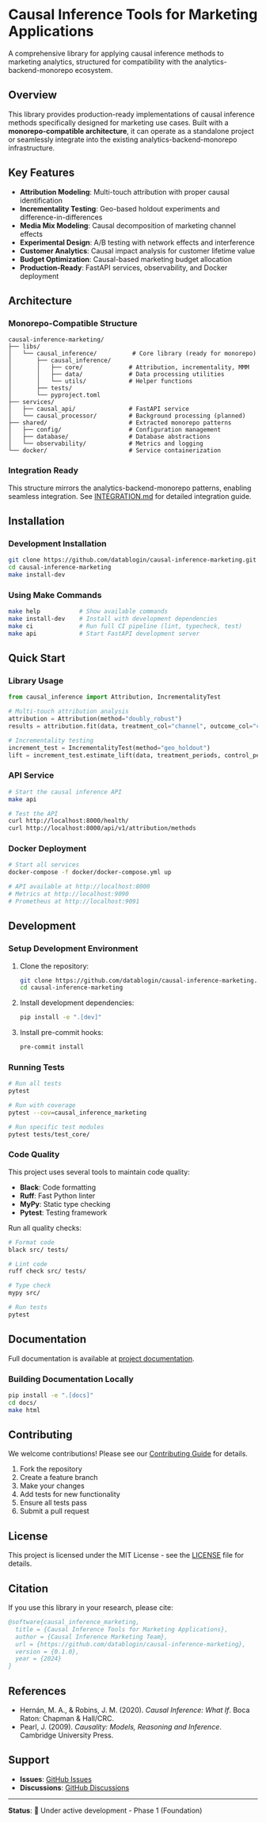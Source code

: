# Causal Inference Tools for Marketing Applications

A comprehensive library for applying causal inference methods to marketing analytics, structured for compatibility with the analytics-backend-monorepo ecosystem.

## Overview

This library provides production-ready implementations of causal inference methods specifically designed for marketing use cases. Built with a **monorepo-compatible architecture**, it can operate as a standalone project or seamlessly integrate into the existing analytics-backend-monorepo infrastructure.

## Key Features

- **Attribution Modeling**: Multi-touch attribution with proper causal identification
- **Incrementality Testing**: Geo-based holdout experiments and difference-in-differences  
- **Media Mix Modeling**: Causal decomposition of marketing channel effects
- **Experimental Design**: A/B testing with network effects and interference
- **Customer Analytics**: Causal impact analysis for customer lifetime value
- **Budget Optimization**: Causal-based marketing budget allocation
- **Production-Ready**: FastAPI services, observability, and Docker deployment

## Architecture

### Monorepo-Compatible Structure
```
causal-inference-marketing/
├── libs/
│   └── causal_inference/          # Core library (ready for monorepo)
│       ├── causal_inference/
│       │   ├── core/             # Attribution, incrementality, MMM
│       │   ├── data/             # Data processing utilities  
│       │   └── utils/            # Helper functions
│       ├── tests/
│       └── pyproject.toml
├── services/
│   ├── causal_api/               # FastAPI service
│   └── causal_processor/         # Background processing (planned)
├── shared/                       # Extracted monorepo patterns
│   ├── config/                   # Configuration management
│   ├── database/                 # Database abstractions
│   └── observability/            # Metrics and logging
└── docker/                       # Service containerization
```

### Integration Ready
This structure mirrors the analytics-backend-monorepo patterns, enabling seamless integration. See [INTEGRATION.md](INTEGRATION.md) for detailed integration guide.

## Installation

### Development Installation

```bash
git clone https://github.com/datablogin/causal-inference-marketing.git
cd causal-inference-marketing
make install-dev
```

### Using Make Commands
```bash
make help           # Show available commands
make install-dev    # Install with development dependencies
make ci             # Run full CI pipeline (lint, typecheck, test)
make api            # Start FastAPI development server
```

## Quick Start

### Library Usage
```python
from causal_inference import Attribution, IncrementalityTest

# Multi-touch attribution analysis  
attribution = Attribution(method="doubly_robust")
results = attribution.fit(data, treatment_col="channel", outcome_col="conversion")

# Incrementality testing
increment_test = IncrementalityTest(method="geo_holdout") 
lift = increment_test.estimate_lift(data, treatment_periods, control_periods)
```

### API Service
```bash
# Start the causal inference API
make api

# Test the API
curl http://localhost:8000/health/
curl http://localhost:8000/api/v1/attribution/methods
```

### Docker Deployment
```bash
# Start all services
docker-compose -f docker/docker-compose.yml up

# API available at http://localhost:8000
# Metrics at http://localhost:9090
# Prometheus at http://localhost:9091
```

## Development

### Setup Development Environment

1. Clone the repository:
   ```bash
   git clone https://github.com/datablogin/causal-inference-marketing.git
   cd causal-inference-marketing
   ```

2. Install development dependencies:
   ```bash
   pip install -e ".[dev]"
   ```

3. Install pre-commit hooks:
   ```bash
   pre-commit install
   ```

### Running Tests

```bash
# Run all tests
pytest

# Run with coverage
pytest --cov=causal_inference_marketing

# Run specific test modules
pytest tests/test_core/
```

### Code Quality

This project uses several tools to maintain code quality:

- **Black**: Code formatting
- **Ruff**: Fast Python linter
- **MyPy**: Static type checking
- **Pytest**: Testing framework

Run all quality checks:
```bash
# Format code
black src/ tests/

# Lint code
ruff check src/ tests/

# Type check
mypy src/

# Run tests
pytest
```

## Documentation

Full documentation is available at [project documentation](https://github.com/datablogin/causal-inference-marketing#readme).

### Building Documentation Locally

```bash
pip install -e ".[docs]"
cd docs/
make html
```

## Contributing

We welcome contributions! Please see our [Contributing Guide](CONTRIBUTING.md) for details.

1. Fork the repository
2. Create a feature branch
3. Make your changes
4. Add tests for new functionality
5. Ensure all tests pass
6. Submit a pull request

## License

This project is licensed under the MIT License - see the [LICENSE](LICENSE) file for details.

## Citation

If you use this library in your research, please cite:

```bibtex
@software{causal_inference_marketing,
  title = {Causal Inference Tools for Marketing Applications},
  author = {Causal Inference Marketing Team},
  url = {https://github.com/datablogin/causal-inference-marketing},
  version = {0.1.0},
  year = {2024}
}
```

## References

- Hernán, M. A., & Robins, J. M. (2020). *Causal Inference: What If*. Boca Raton: Chapman & Hall/CRC.
- Pearl, J. (2009). *Causality: Models, Reasoning and Inference*. Cambridge University Press.

## Support

- **Issues**: [GitHub Issues](https://github.com/datablogin/causal-inference-marketing/issues)
- **Discussions**: [GitHub Discussions](https://github.com/datablogin/causal-inference-marketing/discussions)

---

**Status**: 🚧 Under active development - Phase 1 (Foundation)